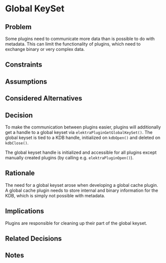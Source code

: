 # Global KeySet

## Problem

Some plugins need to communicate more data than is possible to do with metadata.
This can limit the functionality of plugins, which need to exchange binary or very
complex data.

## Constraints

## Assumptions

## Considered Alternatives

## Decision

To make the communication between plugins easier, plugins will additionally
get a handle to a global keyset via `elektraPluginGetGlobalKeySet()`.
The global keyset is tied to a KDB handle, initialized on `kdbOpen()`
and deleted on `kdbClose()`.

The global keyset handle is initialized and accessible for all plugins except
manually created plugins (by calling e.g. `elektraPluginOpen()`).

## Rationale

The need for a global keyset arose when developing a global cache plugin.
A global cache plugin needs to store internal and binary information for the KDB,
which is simply not possible with metadata.

## Implications

Plugins are responsible for cleaning up their part of the global keyset.

## Related Decisions

## Notes
